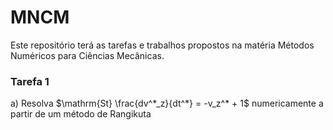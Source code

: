 # MNCM
Este repositório terá as tarefas e trabalhos propostos na matéria Métodos  Numéricos para Ciências Mecânicas.

### Tarefa 1
a) Resolva $`\mathrm{St} \frac{dv^*_z}{dt^*} = -v_z^* + 1`$ numericamente a partir de um método de Rangikuta



